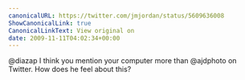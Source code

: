 ```yaml
---
canonicalURL: https://twitter.com/jmjordan/status/5609636008
ShowCanonicalLink: true
CanonicalLinkText: View original on
date: 2009-11-11T04:02:34+00:00
---
```

@diazap I think you mention your computer more than @ajdphoto on Twitter. How does he feel about this?